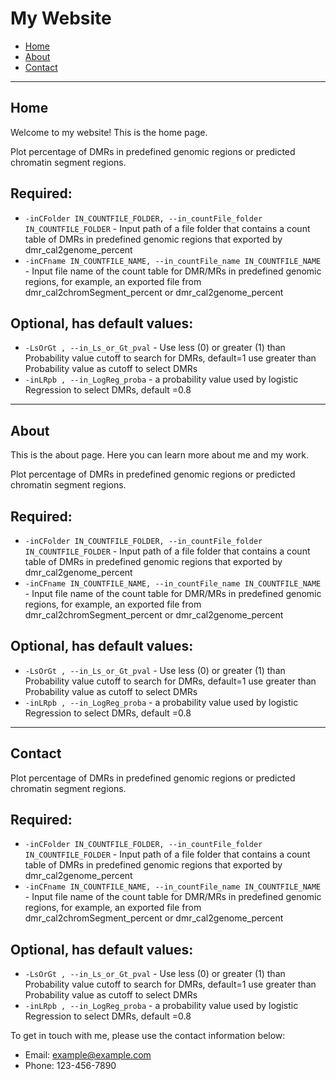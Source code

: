 # My Website

- [Home](#home)
- [About](#about)
- [Contact](#contact)

---

## Home <a name="home"></a>

Welcome to my website! This is the home page.
<p>Plot percentage of DMRs in predefined genomic regions or predicted chromatin segment regions.</p>




<h2>Required:</h2>
<ul>
  <li><code>-inCFolder IN_COUNTFILE_FOLDER, --in_countFile_folder IN_COUNTFILE_FOLDER</code> - Input path of a file folder that contains a count table of DMRs in predefined genomic regions that exported by dmr_cal2genome_percent</li>
  <li><code>-inCFname IN_COUNTFILE_NAME, --in_countFile_name IN_COUNTFILE_NAME</code> - Input file name of the count table for DMR/MRs in predefined genomic regions, for example, an exported file from dmr_cal2chromSegment_percent or dmr_cal2genome_percent</li>
</ul>

<h2>Optional, has default values:</h2>
<ul>
  <li><code>-LsOrGt , --in_Ls_or_Gt_pval</code> - Use less (0) or greater (1) than Probability value cutoff to search for DMRs, default=1 use greater than Probability value as cutoff to select DMRs</li>
  <li><code>-inLRpb , --in_LogReg_proba</code> - a probability value used by logistic Regression to select DMRs, default =0.8</li>
</ul>


---

## About <a name="about"></a>

This is the about page. Here you can learn more about me and my work.
<p>Plot percentage of DMRs in predefined genomic regions or predicted chromatin segment regions.</p>




<h2>Required:</h2>
<ul>
  <li><code>-inCFolder IN_COUNTFILE_FOLDER, --in_countFile_folder IN_COUNTFILE_FOLDER</code> - Input path of a file folder that contains a count table of DMRs in predefined genomic regions that exported by dmr_cal2genome_percent</li>
  <li><code>-inCFname IN_COUNTFILE_NAME, --in_countFile_name IN_COUNTFILE_NAME</code> - Input file name of the count table for DMR/MRs in predefined genomic regions, for example, an exported file from dmr_cal2chromSegment_percent or dmr_cal2genome_percent</li>
</ul>

<h2>Optional, has default values:</h2>
<ul>
  <li><code>-LsOrGt , --in_Ls_or_Gt_pval</code> - Use less (0) or greater (1) than Probability value cutoff to search for DMRs, default=1 use greater than Probability value as cutoff to select DMRs</li>
  <li><code>-inLRpb , --in_LogReg_proba</code> - a probability value used by logistic Regression to select DMRs, default =0.8</li>
</ul>


---

## Contact <a name="contact"></a>
<p>Plot percentage of DMRs in predefined genomic regions or predicted chromatin segment regions.</p>




<h2>Required:</h2>
<ul>
  <li><code>-inCFolder IN_COUNTFILE_FOLDER, --in_countFile_folder IN_COUNTFILE_FOLDER</code> - Input path of a file folder that contains a count table of DMRs in predefined genomic regions that exported by dmr_cal2genome_percent</li>
  <li><code>-inCFname IN_COUNTFILE_NAME, --in_countFile_name IN_COUNTFILE_NAME</code> - Input file name of the count table for DMR/MRs in predefined genomic regions, for example, an exported file from dmr_cal2chromSegment_percent or dmr_cal2genome_percent</li>
</ul>

<h2>Optional, has default values:</h2>
<ul>
  <li><code>-LsOrGt , --in_Ls_or_Gt_pval</code> - Use less (0) or greater (1) than Probability value cutoff to search for DMRs, default=1 use greater than Probability value as cutoff to select DMRs</li>
  <li><code>-inLRpb , --in_LogReg_proba</code> - a probability value used by logistic Regression to select DMRs, default =0.8</li>
</ul>

To get in touch with me, please use the contact information below:

- Email: example@example.com
- Phone: 123-456-7890

